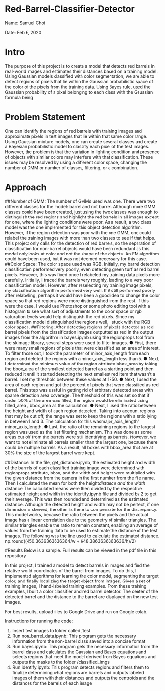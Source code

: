 # Red-Barrel-Classifier-Detector
Name: Samuel Choi

Date: Feb 6, 2020

# Intro
The purpose of this project is to create a model that detects red barrels in
real-world images and estimates their distances based on a training model. Using
Gaussian models classified with color segmentation, we are able to detect regions
of pixels that lie within the Gaussian probabilistic space of the color of the pixels
from the training data. Using Bayes rule, used the Gaussian probability of a pixel
belonging to each class with the Gaussian formula being

# Problem Statement
One can identify the regions of red barrels with training images and approximate
pixels in test images that lie within that same color range. Using Gaussian
mixture models, one can create several classes and create a Bayesian probabilistic
model to classify each pixel of the test images. However, the problem is that the
variation in lighting condition and presence of objects with similar colors may
interfere with that classification. These issues may be resolved by using a
different color space, changing the number of GMM or number of classes, filtering,
or a combination.

# Approach
##Number of GMM:
The number of GMMs used was one. There were two different classes for
the model: barrel and not barrel. Although more GMM classes could have
been created, just using the two classes was enough to distinguish the red
regions and highlight the red barrels in all images except for one, where the
lighting conditions were poor. As a result, a two class model was the one
implemented for this object detection algorithm. However, if the region
detection was poor with the one GMM, one could relabel the training images
with more than two classes to see if that helps. This project only calls for
the detection of red barrels, so the separation of classification for non-barrel
objects would have been redundant as this model only looks at color and
not the shape of the objects. An EM algorithm could have been used, but it
was not deemed necessary for this case.
##Color Space:
The color space used was RGB. Initially, my barrel detection classification
performed very poorly, even detecting green turf as red barrel pixels.
However, this was fixed once I relabeled my training data pixels more
carefully. Initially, I traced the barrels very roughly, leading to a very poor
classification model. However, after reselecting my training image pixels,
my classification algorithm performed very well. If it still performed poorly
after relabeling, perhaps it would have been a good idea to change the color
space so that red regions were more distinguished from the rest. If this were
the case, I would use Photoshop or some photo editing tool with a histogram
to see what sort of adjustments to the color space or rgb saturation levels
would help distinguish the red pixels. Since my classification model
distinguished the regions well, I stuck with the RGB color space.
##Filtering:
After detecting regions of pixels detected as red barrel pixels from the
classification images outputted as red in the output images from the
algorithm in bayes.ipynb using the regionprops tool from the skimage
library, several steps were used to filter images.
● First, there were many small regions of pixels that were classified as
an area of interest. To filter those out, I took the parameter of
minor_axis_length from each region and deleted the regions with a
minor_axis_length less than 5.
● Next, I determined the minimum value of the region attribute
bbox_area by taking the bbox_area of the smallest detected barrel as a
starting point and then reduced it until it started detecting the next
smallest red item that wasn’t a barrel. I set my threshold between
these values at 1250.
● Next, I used the area of each region and got the percent of pixels that
were classified as red barrel. This step was useful in getting rid of
arbitrary detected areas with sparse detection area coverage. The
threshold of this was set so that if under 50% of the area was filled,
the region would be eliminated using filled_area / bbox_area as the
calculation.
● Next, I used the ratio between the height and width of each region
detected. Taking into account regions that may be cut off, the range
was set to keep the regions with a ratio lying in between 1 and 3. The
calculation for this was ​major_axis_length/​minor_axis_length.
● Last, the ratio of the remaining regions to the largest region was used
as the last filtering mechanism. This was done as some areas cut off
from the barrels were still identifying as barrels. However, we want to
not eliminate all barrels smaller than the largest one, because there
could be multiple barrels. As a result, all boxes with bbox_area that
are at 30% the size of the largest barrel were kept.

##Distance:
In the file, get_distance.ipynb, the estimated height and width of the barrels
of each classified training image were determined with regionprops
attribute, bbox, and the width and height were multiplied with the given
distance from the camera in the first number from the file name. Then I
calculated the mean for both the height*distance and the width* distance
The calculated means were then divided by the respective estimated height
and width in the identify.ipynb file and divided by 2 to get their average.
This was then rounded and determined as the estimated distance.
Although the detected height and width may not be perfect, if one
dimension is skewed, the other is there to compensate for the discrepancy.
This model works, because the ratio between the pixels and the actual
image has a linear correlation due to the geometry of similar triangles. The
similar triangles enable the ratio to remain constant, enabling an average of
values from the training data to be used to estimate the distance of the test
images. The following was the line used to calculate the estimated distance.
np.round((450.3636363636364/w + 648.3863636363636/h)/2)

#Results
Below is a sample. Full results can be viewed in the pdf file in this repository

In this project, I trained a model to detect barrels in images and find the relative world coordinates of
the barrel from images. To do this, I implemented algorithms for learning the color model, segmenting the
target color, and finally localizing the target object from images. 
Given a set of training images, I hand-labeled training examples. From these training examples, I built
a color classifier and red barrel detector. The center of the detected barrel and the distance to the 
barrel are displayed on the new test images. 

For best results, upload files to Google Drive and run on Google colab. 

Instructions for running the code:
1) Insert test images to folder called /test
2) Run non_barrel_data.ipynb:
		This program gets the necessary information from the non-barrel class saved into a concise format
3) Run bayes.ipynb:
		This program gets the necessary information from the barrel class
		and calculates the Gaussian and Bayes equations
		and selects regions that meet the model derived from Bayes equations
		and outputs the masks to the folder /classified_imgs
4) Run identify.ipynb:
		This program detects regions and filters them to finalize determining what regions are barrels
		and outputs labeled images of them with their distances
		and outputs the centroids and the distances for the barrels of each image
